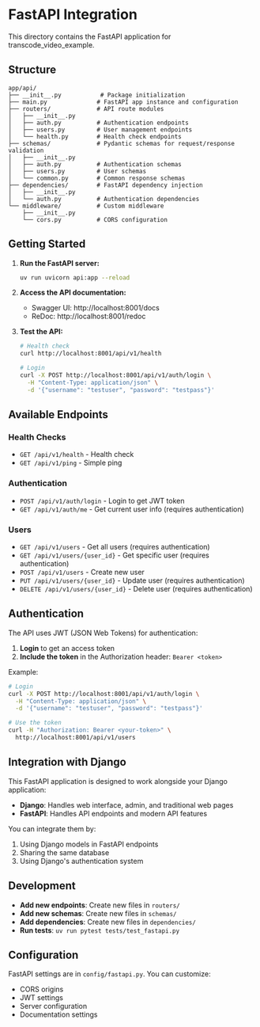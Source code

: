 # FastAPI Integration

This directory contains the FastAPI application for transcode_video_example.

## Structure

```
app/api/
├── __init__.py           # Package initialization
├── main.py              # FastAPI app instance and configuration
├── routers/             # API route modules
│   ├── __init__.py
│   ├── auth.py          # Authentication endpoints
│   ├── users.py         # User management endpoints
│   └── health.py        # Health check endpoints
├── schemas/             # Pydantic schemas for request/response validation
│   ├── __init__.py
│   ├── auth.py          # Authentication schemas
│   ├── users.py         # User schemas
│   └── common.py        # Common response schemas
├── dependencies/        # FastAPI dependency injection
│   ├── __init__.py
│   └── auth.py          # Authentication dependencies
└── middleware/          # Custom middleware
    ├── __init__.py
    └── cors.py          # CORS configuration
```

## Getting Started

1. **Run the FastAPI server:**
   ```bash
   uv run uvicorn api:app --reload
   ```

2. **Access the API documentation:**
   - Swagger UI: http://localhost:8001/docs
   - ReDoc: http://localhost:8001/redoc

3. **Test the API:**
   ```bash
   # Health check
   curl http://localhost:8001/api/v1/health
   
   # Login
   curl -X POST http://localhost:8001/api/v1/auth/login \
     -H "Content-Type: application/json" \
     -d '{"username": "testuser", "password": "testpass"}'
   ```

## Available Endpoints

### Health Checks
- `GET /api/v1/health` - Health check
- `GET /api/v1/ping` - Simple ping

### Authentication
- `POST /api/v1/auth/login` - Login to get JWT token
- `GET /api/v1/auth/me` - Get current user info (requires authentication)

### Users
- `GET /api/v1/users` - Get all users (requires authentication)
- `GET /api/v1/users/{user_id}` - Get specific user (requires authentication)
- `POST /api/v1/users` - Create new user
- `PUT /api/v1/users/{user_id}` - Update user (requires authentication)
- `DELETE /api/v1/users/{user_id}` - Delete user (requires authentication)

## Authentication

The API uses JWT (JSON Web Tokens) for authentication:

1. **Login** to get an access token
2. **Include the token** in the Authorization header: `Bearer <token>`

Example:
```bash
# Login
curl -X POST http://localhost:8001/api/v1/auth/login \
  -H "Content-Type: application/json" \
  -d '{"username": "testuser", "password": "testpass"}'

# Use the token
curl -H "Authorization: Bearer <your-token>" \
  http://localhost:8001/api/v1/users
```

## Integration with Django

This FastAPI application is designed to work alongside your Django application:

- **Django**: Handles web interface, admin, and traditional web pages
- **FastAPI**: Handles API endpoints and modern API features

You can integrate them by:
1. Using Django models in FastAPI endpoints
2. Sharing the same database
3. Using Django's authentication system

## Development

- **Add new endpoints**: Create new files in `routers/`
- **Add new schemas**: Create new files in `schemas/`
- **Add dependencies**: Create new files in `dependencies/`
- **Run tests**: `uv run pytest tests/test_fastapi.py`

## Configuration

FastAPI settings are in `config/fastapi.py`. You can customize:
- CORS origins
- JWT settings
- Server configuration
- Documentation settings 
